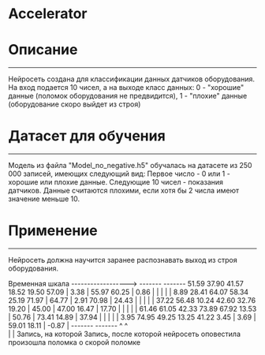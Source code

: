 # Accelerator

# Описание
-------------

Нейросеть создана для классификации данных датчиков оборудования.
На вход подается 10 чисел, а на выходе класс данных: 0 - "хорошие" данные (поломок оборудования не предвидится), 1 - "плохие" данные (оборудование скоро выйдет из строя)

# Датасет для обучения
-------------

Модель из файла "Model_no_negative.h5" обучалась на датасете из 250 000 записей, имеющих следующий вид: 
Первое число - 0 или 1 - хорошие или плохие данные. 
Следующие 10 чисел - показания датчиков.
Данные считаются плохими, если хотя бы 2 числа имеют значение меньше 10.

# Применение
-------------

Нейросеть должна научится заранее распознавать выход из строя оборудования. 

Временная шкала
------------------>
												 -------					 -------
51.59   37.90   41.57   18.52   19.50   57.09   | 3.38  |   55.97   60.25   | 0.86  |
												|		|				    |		|
8.89    28.41   64.07   58.34   25.19   71.97   | 64.77 |    2.91   70.98   | 24.43 |
												|		|				    |		|
37.22   56.48   10.24   42.60   32.76   19.20   | 45.00 |   47.00   16.47   | 17.70 |
												|		|				    |       |
61.46   61.05   42.33   73.89   67.92   13.53   | 50.76 |   73.41   14.89   | 37.94 |
												|		|				    |		|
3.95    74.95   49.25   13.25    41.22   3.45   | 3.69  |   59.01   18.11   | -0.87 |
												 -------					 -------
													^							 ^																		  
													|							 |
											Запись, на которой       Запись, после которой
										   нейросеть оповестила       произошла поломка
											 о скорой поломке
